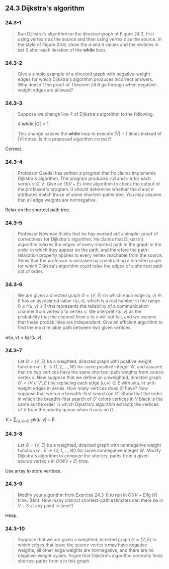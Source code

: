 ## 24.3 Dijkstra's algorithm

### 24.3-1

> Run Dijkstra's algorithm on the directed graph of Figure 24.2, first using vertex $s$ as the source and then using vertex $z$ as the source. In the style of Figure 24.6, show the $d$ and $\pi$ values and the vertices in set $S$ after each iteration of the __while__ loop.

### 24.3-2

> Give a simple example of a directed graph with negative-weight edges for which Dijkstra's algorithm produces incorrect answers. Why doesn't the proof of Theorem 24.6 go through when negative-weight edges are allowed?

### 24.3-3

> Suppose we change line 4 of Dijkstra's algorithm to the following. 
> 
> 4  __while__ $|Q| > 1$
> 
> This change causes the __while__ loop to execute $|V| - 1$ times instead of $|V|$ times. Is this proposed algorithm correct?

Correct.

### 24.3-4

> Professor Gaedel has written a program that he claims implements Dijkstra's algorithm. The program produces $v.d$ and $v.\pi$ for each vertex $v \in V$. Give an $O(V + E)$-time algorithm to check the output of the professor's program. It should determine whether the $d$ and $\pi$ attributes match those of some shortest-paths tree. You may assume that all edge weights are nonnegative.

Relax on the shortest path tree.

### 24.3-5

> Professor Newman thinks that he has worked out a simpler proof of correctness for Dijkstra's algorithm. He claims that Dijkstra's algorithm relaxes the edges of every shortest path in the graph in the order in which they appear on the path, and therefore the path-relaxation property applies to every vertex reachable from the source. Show that the professor is mistaken by constructing a directed graph for which Dijkstra's algorithm could relax the edges of a shortest path out of order.

### 24.3-6

> We are given a directed graph $G = (V, E)$ on which each edge $(u, v) \in E$ has an associated value $r(u, v)$, which is a real number in the range $0 \le r(u, v) \le 1$ that represents the reliability of a communication channel from vertex $u$ to vertex $v$. We interpret $r(u, v)$ as the probability that the channel from $u$ to $v$ will not fail, and we assume that these probabilities are independent. Give an efficient algorithm to find the most reliable path between two given vertices.

$w(u, v) = \lg r(u, v)$.

### 24.3-7

> Let $G = (V, E)$ be a weighted, directed graph with positive weight function $w: E \rightarrow \{ 1, 2, \dots, W \}$ for some positive integer $W$, and assume that no two vertices have the same shortest-path weights from source vertex $s$. Now suppose that we define an unweighted, directed graph $G' = (V \cup V', E')$ by replacing each edge $(u, v) \in E$ with $w(u, v)$ unit-weight edges in series. How many vertices does $G'$ have? Now suppose that we run a breadth-first search on $G'$. Show that the order in which the breadth-first search of $G'$ colors vertices in $V$ black is the same as the order in which Dijkstra's algorithm extracts the vertices of $V$ from the priority queue when it runs on $G$.

$V + \sum_{(u, v) \in E} w(u, v) - E$.

### 24.3-8

> Let $G = (V, E)$ be a weighted, directed graph with nonnegative weight function $w: E \rightarrow \{ 0, 1, \dots, W \}$ for some nonnegative integer $W$. Modify Dijkstra's algorithm to compute the shortest paths from a given source vertex s in $O(WV + E)$ time.

Use array to store vertices.

### 24.3-9

> Modify your algorithm from Exercise 24.3-8 to run in $O((V + E) \lg W)$ time. (Hint: How many distinct shortest-path estimates can there be in $V - S$ at any point in time?)

Heap.

### 24.3-10

> Suppose that we are given a weighted, directed graph $G = (V, E)$ in which edges that leave the source vertex $s$ may have negative weights, all other edge weights are nonnegative, and there are no negative-weight cycles. Argue that Dijkstra's algorithm correctly finds shortest paths from $s$ in this graph.
